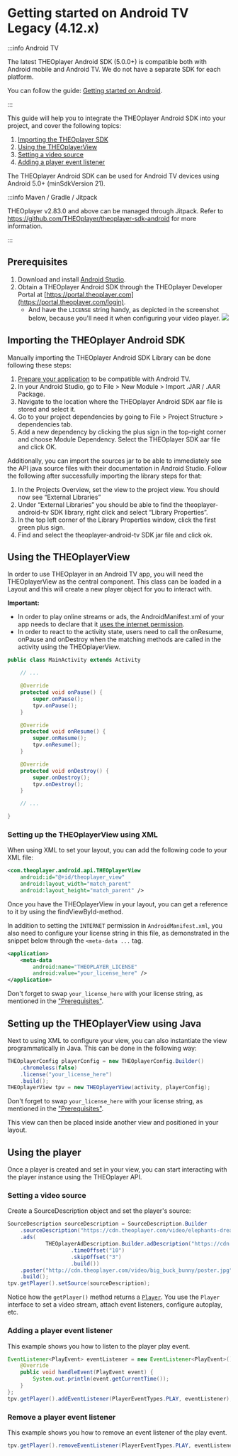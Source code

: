 # Getting started on Android TV Legacy (4.12.x)

:::info Android TV

The latest THEOplayer Android SDK (5.0.0+) is compatible both with Android mobile and Android TV. We do not have a separate SDK for each platform.

You can follow the guide: [Getting started on Android](../../../../../theoplayer/getting-started/01-sdks/02-android/00-getting-started.md).

:::

This guide will help you to integrate the THEOplayer Android SDK into your project, and cover the following topics:

1. [Importing the THEOplayer SDK](#importing-the-theoplayer-android-sdk)
2. [Using the THEOplayerView](#using-the-theoplayerview)
3. [Setting a video source](#setting-a-video-source)
4. [Adding a player event listener](#adding-a-player-event-listener)

The THEOplayer Android SDK can be used for Android TV devices using Android 5.0+ (minSdkVersion 21).

:::info Maven / Gradle / Jitpack

THEOplayer v2.83.0 and above can be managed through Jitpack. Refer to <a href="https://github.com/THEOplayer/theoplayer-sdk-android" target="_blank">https://github.com/THEOplayer/theoplayer-sdk-android</a> for more information.

:::

## Prerequisites

1. Download and install [Android Studio](https://developer.android.com/studio/index.html).
2. Obtain a THEOplayer Android SDK through the THEOplayer Developer Portal at [https://portal.theoplayer.com](https://portal.theoplayer.com/login).
   - And have the `LICENSE` string handy, as depicted in the screenshot below, because you'll need it when configuring your video player.
     ![](https://cdn.theoplayer.com/images/git/theoplayer-android-sdk-license-string.png)

## Importing the THEOplayer Android SDK

Manually importing the THEOplayer Android SDK Library can be done following these steps:

1. [Prepare your application](https://developer.android.com/training/tv/start/start.html) to be compatible with Android TV.
2. In your Android Studio, go to File > New Module > Import .JAR / .AAR Package.
3. Navigate to the location where the THEOplayer Android SDK aar file is stored and select it.
4. Go to your project dependencies by going to File > Project Structure > dependencies tab.
5. Add a new dependency by clicking the plus sign in the top-right corner and choose Module Dependency. Select the THEOplayer SDK aar file and click OK.

Additionally, you can import the sources jar to be able to immediately see the API java source files with their documentation in Android Studio. Follow the following after successfully importing the library steps for that:

1. In the Projects Overview, set the view to the project view. You should now see “External Libraries”
2. Under “External Libraries” you should be able to find the theoplayer-android-tv SDK library, right click and select “Library Properties”.
3. In the top left corner of the Library Properties window, click the first green plus sign.
4. Find and select the theoplayer-android-tv SDK jar file and click ok.

## Using the THEOplayerView

In order to use THEOplayer in an Android TV app, you will need the THEOplayerView as the central component. This class can be loaded in a Layout and this will create a new player object for you to interact with.

**Important:**

- In order to play online streams or ads, the AndroidManifest.xml of your app needs to declare that it [uses the internet permission](https://developer.android.com/training/basics/network-ops/connecting.html).
- In order to react to the activity state, users need to call the onResume, onPause and onDestroy when the matching methods are called in the activity using the THEOplayerView.

```java
public class MainActivity extends Activity

    // ...

    @Override
    protected void onPause() {
        super.onPause();
        tpv.onPause();
    }

    @Override
    protected void onResume() {
        super.onResume();
        tpv.onResume();
    }

    @Override
    protected void onDestroy() {
        super.onDestroy();
        tpv.onDestroy();
    }

    // ...

}
```

### Setting up the THEOplayerView using XML

When using XML to set your layout, you can add the following code to your XML file:

```xml
<com.theoplayer.android.api.THEOplayerView
    android:id="@+id/theoplayer_view"
    android:layout_width="match_parent"
    android:layout_height="match_parent" />
```

Once you have the THEOplayerView in your layout, you can get a reference to it by using the findViewById-method.

In addition to setting the `INTERNET` permission in `AndroidManifest.xml`,
you also need to configure your license string in this file, as demonstrated in the snippet below
through the `<meta-data ...` tag.

```xml
<application>
    <meta-data
        android:name="THEOPLAYER_LICENSE"
        android:value="your_license_here" />
</application>
```

Don't forget to swap `your_license_here` with your license string, as mentioned in the ["Prerequisites"](#prerequisites).

## Setting up the THEOplayerView using Java

Next to using XML to configure your view, you can also instantiate the view programmatically in Java. This can be done in the following way:

```java
THEOplayerConfig playerConfig = new THEOplayerConfig.Builder()
    .chromeless(false)
    .license("your_license_here")
    .build();
THEOplayerView tpv = new THEOplayerView(activity, playerConfig);
```

Don't forget to swap `your_license_here` with your license string, as mentioned in the ["Prerequisites"](#prerequisites).

This view can then be placed inside another view and positioned in your layout.

## Using the player

Once a player is created and set in your view, you can start interacting with the player instance using the THEOplayer API.

### Setting a video source

Create a SourceDescription object and set the player's source:

```java
SourceDescription sourceDescription = SourceDescription.Builder
    .sourceDescription("https://cdn.theoplayer.com/video/elephants-dream/playlist.m3u8")
    .ads(
            THEOplayerAdDescription.Builder.adDescription("https://cdn.theoplayer.com/demos/preroll.xml")
                    .timeOffset("10")
                    .skipOffset("3")
                    .build())
    .poster("http://cdn.theoplayer.com/video/big_buck_bunny/poster.jpg")
    .build();
tpv.getPlayer().setSource(sourceDescription);
```

Notice how the `getPlayer()` method returns a [`Player`](pathname:///theoplayer/v4/api-reference/android/com/theoplayer/android/api/player/Player.html).
You use the `Player` interface to set a video stream, attach event listeners, configure autoplay, etc.

### Adding a player event listener

This example shows you how to listen to the player play event.

```java
EventListener<PlayEvent> eventListener = new EventListener<PlayEvent>() {
    @Override
    public void handleEvent(PlayEvent event) {
        System.out.println(event.getCurrentTime());
    }
};
tpv.getPlayer().addEventListener(PlayerEventTypes.PLAY, eventListener);
```

### Remove a player event listener

This example shows you how to remove an event listener of the play event.

```java
tpv.getPlayer().removeEventListener(PlayerEventTypes.PLAY, eventListener);
```
